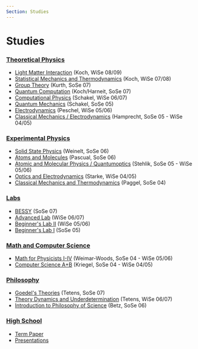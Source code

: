 ```yaml
---
Section: Studies
---
```


# Studies

<h3><a class="heading" href="theoretical-physics.html">Theoretical Physics</a></h3>

* [Light Matter Interaction](theoretical-physics.html#light-matter-interaction)
  (Koch, WiSe 08/09)
* [Statistical Mechanics and Thermodynamics](theoretical-physics.html#statistical-mechanics-and-thermodynamics)
  (Koch, WiSe 07/08)
* [Group Theory](theoretical-physics.html#group-theory)
  (Kurth, SoSe 07)
* [Quantum Computation](theoretical-physics.html#quantum-computation)
  (Koch/Harneit, SoSe 07)
* [Computational Physics](theoretical-physics.html#computational-physics)
  (Schakel, WiSe 06/07)
* [Quantum Mechanics](theoretical-physics.html#theoretical-physics-i-iv)
  (Schakel, SoSe 05)
* [Electrodynamics](theoretical-physics.html#theoretical-physics-i-iv)
  (Peschel, WiSe 05/06)
* [Classical Mechanics / Electrodynamics](theoretical-physics.html#theoretical-physics-i-iv)
  (Hamprecht, SoSe 05 - WiSe 04/05)

<h3><a class="heading" href="experimental-physics.html">Experimental Physics</a></h3>

* [Solid State Physics](experimental-physics.html#solid-state-physics)
  (Weinelt, SoSe 06)
* [Atoms and Molecules](experimental-physics.html#atoms-and-molecules)
  (Pascual, SoSe 06)
* [Atomic and Molecular Physics / Quantumoptics](experimental-physics.html#experimental-physics-i-iv)
  (Stehlik, SoSe 05 - WiSe 05/06)
* [Optics and Electrodynamics](experimental-physics.html#experimental-physics-i-iv)
  (Starke, WiSe 04/05)
* [Classical Mechanics and Thermodynamics](experimental-physics.html#experimental-physics-i-iv)
  (Paggel, SoSe 04)

<h3><a class="heading" href="labs.html">Labs</a></h3>

* [BESSY](labs.html#bessy)
  (SoSe 07)
* [Advanced Lab](labs.html#advanced-lab-fp)
  (WiSe 06/07)
* [Beginner's Lab II](labs.html#beginners-lab-ii-gp2)
  (WiSe 05/06)
* [Beginner's Lab I](labs.html#beginners-lab-i-gp1)
  (SoSe 05)

<h3><a class="heading" href="math-and-compsci.html">Math and Computer Science</a></h3>

* [Math for Physicists I-IV](math-and-compsci.html#math-for-physicists-i-iv)
  (Weimar-Woods, SoSe 04 - WiSe 05/06)
* [Computer Science A+B](math-and-compsci.html#computer-science-ab)
  (Kriegel, SoSe 04 - WiSe 04/05)

<h3><a class="heading" href="philosophy.html">Philosophy</a></h3>

* [Goedel's Theories](philosophy.html#gödels-theories)
  (Tetens, SoSe 07)
* [Theory Dynamics and Underdetermination](philosophy.html#theory-dynamics-and-underdetermination)
  (Tetens, WiSe 06/07)
* [Introduction to Philosophy of Science](philosophy.html#introduction-to-philosophy-of-science)
  (Betz, SoSe 06)

<h3><a class="heading" href="hs-fips.html">High School</a></h3>

* [Term Paper](hs-fips.html#term-paper)
* [Presentations](hs-fips.html#presentations)
